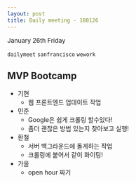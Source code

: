 ```yaml
---
layout: post
title: Daily meeting - 180126
---
```


January 26th Friday

`dailymeet` `sanfrancisco` `wework`


## MVP Bootcamp
* 기현
	* 웹 프론트엔드 업데이트 작업
* 민준
	* Google은 쉽게 크롤링 할수있다!
	* 좀더 괜찮은 방법 있는지 찾아보고 실행!
* 환철
	* 서버 백그라운드에 돌게하는 작업
	* 크롤링에 붙어서 같이 화이팅!
* 가을
	* open hour 짜기
